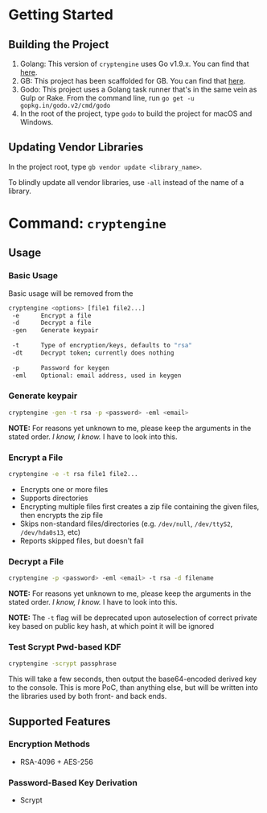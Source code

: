 # Getting Started

## Building the Project

1) Golang: This version of `cryptengine` uses Go v1.9.x. You can find that [here](https://golang.org/dl/).
2) GB: This project has been scaffolded for GB. You can find that [here](https://getgb.io/docs/install/).
3) Godo: This project uses a Golang task runner that's in the same vein as Gulp or Rake. From the command line, run `go get -u gopkg.in/godo.v2/cmd/godo`
3) In the root of the project, type `godo` to build the project for macOS and Windows.

## Updating Vendor Libraries

In the project root, type `gb vendor update <library_name>`.

To blindly update all vendor libraries, use `-all` instead of the name of a library.

# Command: `cryptengine`

## Usage

### Basic Usage
Basic usage will be removed from the 
```bash
cryptengine <options> [file1 file2...]
 -e      Encrypt a file
 -d      Decrypt a file
 -gen    Generate keypair
 
 -t      Type of encryption/keys, defaults to "rsa"
 -dt     Decrypt token; currently does nothing
 
 -p      Password for keygen
 -eml    Optional: email address, used in keygen
```

### Generate keypair
```bash
cryptengine -gen -t rsa -p <password> -eml <email>
```

**NOTE:** For reasons yet unknown to me, please keep the arguments in the stated order. *I know, I know.* I have to look into this.

### Encrypt a File
```bash
cryptengine -e -t rsa file1 file2...
```

* Encrypts one or more files
* Supports directories
* Encrypting multiple files first creates a zip file containing the given files, then encrypts the zip file
* Skips non-standard files/directories (e.g. `/dev/null`, `/dev/ttyS2`, `/dev/hda0s13`, etc)
* Reports skipped files, but doesn't fail

### Decrypt a File
```bash
cryptengine -p <password> -eml <email> -t rsa -d filename
```
**NOTE:** For reasons yet unknown to me, please keep the arguments in the stated order. *I know, I know.* I have to look into this.

**NOTE:** The `-t` flag will be deprecated upon autoselection of correct private key based on public key hash, at which point it will be ignored

### Test Scrypt Pwd-based KDF
```bash
cryptengine -scrypt passphrase
```
This will take a few seconds, then output the base64-encoded derived key to the console. This is more PoC, than anything else, but will be written into the libraries used by both front- and back ends.

## Supported Features

### Encryption Methods

* RSA-4096 + AES-256

### Password-Based Key Derivation

* Scrypt
